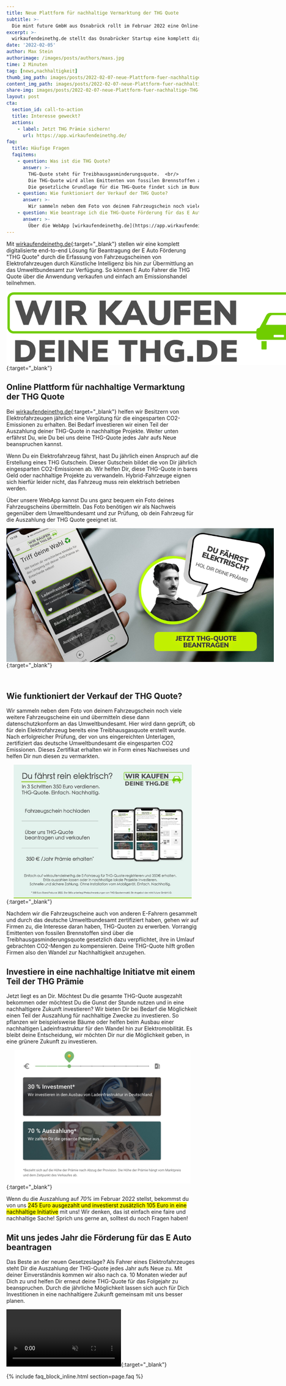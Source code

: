 ```yaml
---
title: Neue Plattform für nachhaltige Vermarktung der THG Quote 
subtitle: >-
  Die mint future GmbH aus Osnabrück rollt im Februar 2022 eine Online-Plattform für die Beantragung der E Auto Förderung und dem nachhaltigen Treibhausgasquotenhandel aus.
excerpt: >-
  wirkaufendeinethg.de stellt das Osnabrücker Startup eine komplett digitalisierte Lösung für die Erfassung von Fahrzeugscheinen von Elektrofahrzeugen bis hin zur Übermittlung an das Umweltbundesamt zur Beantragung der E Auto Förderung "THG Quote" zur Verfügung.
date: '2022-02-05'
author: Max Stein
authorimage: /images/posts/authors/maxs.jpg
time: 2 Minuten
tag: [news,nachhaltigkeit]
thumb_img_path: images/posts/2022-02-07-neue-Plattform-fuer-nachhaltige-THG-Quotenvermarktung/plattform-fuer-thg-quote-handel.jpg
content_img_path: images/posts/2022-02-07-neue-Plattform-fuer-nachhaltige-THG-Quotenvermarktung/plattform-fuer-thg-quote-handel.jpg
share-img: images/posts/2022-02-07-neue-Plattform-fuer-nachhaltige-THG-Quotenvermarktung/plattform-fuer-thg-quote-handel.jpg
layout: post
cta:
  section_id: call-to-action
  title: Interesse geweckt?
  actions:
    - label: Jetzt THG Prämie sichern!
      url: https://app.wirkaufendeinethg.de/
faq:
  title: Häufige Fragen
  faqitems:
    - question: Was ist die THG Quote? 
      answer: >-
        THG-Quote steht für Treibhausgasminderungsquote.  <br/> 
        Die THG-Quote wird allen Emittenten von fossilen Brennstoffen auferlegt. Diese Emittenten, oft Mineralölunternehmen, müssen Auflagen zur Kompensation von CO2-Emissionen erfüllen. Jährlich gilt es einen bestimmten Prozentsatz an Emissionen zu reduzieren oder wenigstens zu kompensieren. Sollte diese auferlegte Quote nicht eingehalten werden, drohen Strafzahlungen.  <br/>
        Die gesetzliche Grundlage für die THG-Quote findet sich im Bundes-Immissionsschutzgesetz (BImSchG), sowie in der 38. Bundes-Immissionsschutzverordnung (38. BImSchV). Zudem ist in § 37 des Bundes-Immissionsschutzgesetzes geregelt, dass Unternehmen, die 2022 mehr CO2 als erlaubt in Umlauf bringen, für jede zusätzliche Tonne 600 Euro Strafe zu zahlen haben.  
    - question: Wie funktioniert der Verkauf der THG Quote?
      answer: >-
        Wir sammeln neben dem Foto von deinem Fahrzeugschein noch viele weitere Fahrzeugscheine ein und übermitteln diese dann datenschutzkonform an das Umweltbundesamt. Hier wird dann geprüft, ob für dein Elektrofahrzeug bereits eine Treibhausgasquote erstellt wurde. Nach erfolgreicher Prüfung, der von uns eingereichten Unterlagen, zertifiziert das deutsche Umweltbundesamt die eingesparten CO2 Emissionen. Dieses Zertifikat erhalten wir in Form eines Nachweises und helfen Dir nun diesen zu vermarkten.
    - question: Wie beantrage ich die THG-Quote Förderung für das E Auto
      answer: >-
        Über die WebApp [wirkaufendeinethg.de](https://app.wirkaufendeinethg.de){:target="_blank"} kannst Du uns ganz bequem ein Foto deines Fahrzeugscheins übermitteln. Das Foto benötigen wir als Nachweis gegenüber dem Umweltbundesamt und zur Prüfung, ob dein Fahrzeug für die Auszahlung der THG Quote geeignet ist. Danach beantragen und verkaufen wir deine THG-Quote für dich.
---
```


Mit [wirkaufendeinethg.de](https://www.wirkaufendeinethg.de){:target="_blank"} stellen wir eine komplett digitalisierte end-to-end Lösung für Beantragung der E Auto Förderung "THG Quote" durch die Erfassung von Fahrzeugscheinen von Elektrofahrzeugen durch Künstliche Intelligenz bis hin zur Übermittlung an das Umweltbundesamt zur Verfügung. So können E Auto Fahrer die THG Quote über die Anwendung verkaufen und einfach am Emissionshandel teilnehmen.

[<img src="/images/posts/2022-02-07-neue-Plattform-fuer-nachhaltige-THG-Quotenvermarktung/wirkaufendeinethg_logo.png" alt="THG Quote" style="margin: auto; display: block; max-width:800px; max-height:350px" />](https://app.wirkaufendeinethg.de){:target="_blank"}

## Online Plattform für nachhaltige Vermarktung der THG Quote

Bei [wirkaufendeinethg.de](https://www.wirkaufendeinethg.de){:target="_blank"} helfen wir Besitzern von Elektrofahrzeugen jährlich eine Vergütung für die eingesparten CO2-Emissionen zu erhalten. Bei Bedarf investieren wir einen Teil der Auszahlung deiner THG-Quote in nachhaltige Projekte. Weiter unten erfährst Du, wie Du bei uns deine THG-Quote jedes Jahr aufs Neue beanspruchen kannst.

Wenn Du ein Elektrofahrzeug fährst, hast Du jährlich einen Anspruch auf die Erstellung eines THG Gutschein. Dieser Gutschein bildet die von Dir jährlich eingesparten CO2-Emissionen ab. Wir helfen Dir, diese THG-Quote in bares Geld oder nachhaltige Projekte zu verwandeln. Hybrid-Fahrzeuge eignen sich hierfür leider nicht, das Fahrzeug muss rein elektrisch betrieben werden.

Über unsere WebApp kannst Du uns ganz bequem ein Foto deines Fahrzeugscheins übermitteln. Das Foto benötigen wir als Nachweis gegenüber dem Umweltbundesamt und zur Prüfung, ob dein Fahrzeug für die Auszahlung der THG Quote geeignet ist.

[<img src="/images/banner-cta-thg-quote-beantragen-tesla.jpg" alt="Nachhaltige THG Quote Vermarktung" style="margin: auto; display: block; max-width:800px; max-height:350px" />](https://app.wirkaufendeinethg.de){:target="_blank"}

<br/>

## Wie funktioniert der Verkauf der THG Quote?

Wir sammeln neben dem Foto von deinem Fahrzeugschein noch viele weitere Fahrzeugscheine ein und übermitteln diese dann datenschutzkonform an das Umweltbundesamt. Hier wird dann geprüft, ob für dein Elektrofahrzeug bereits eine Treibhausgasquote erstellt wurde. Nach erfolgreicher Prüfung, der von uns eingereichten Unterlagen, zertifiziert das deutsche Umweltbundesamt die eingesparten CO2 Emissionen. Dieses Zertifikat erhalten wir in Form eines Nachweises und helfen Dir nun diesen zu vermarkten.

[<img src="/images/thg-verkaufen.jpg" alt="THG-Quote Verkaufen in nur 3 Schritten" style="margin: auto; display: block; max-width:800px; max-height:350px" />](https://app.wirkaufendeinethg.de/#/thgimpactselector){:target="_blank"}

Nachdem wir die Fahrzeugscheine auch von anderen E-Fahrern gesammelt und durch das deutsche Umweltbundesamt zertifiziert haben, gehen wir auf Firmen zu, die Interesse daran haben, THG-Quoten zu erwerben. Vorrangig Emittenten von fossilen Brennstoffen sind über die Treibhausgasminderungsquote gesetzlich dazu verpflichtet, ihre in Umlauf gebrachten CO2-Mengen zu kompensieren. Deine THG-Quote hilft großen Firmen also den Wandel zur Nachhaltigkeit anzugehen.

## Investiere in eine nachhaltige Initiatve mit einem Teil der THG Prämie

Jetzt liegt es an Dir. Möchtest Du die gesamte THG-Quote ausgezahlt bekommen oder möchtest Du die Gunst der Stunde nutzen und in eine nachhaltigere Zukunft investieren? Wir bieten Dir bei Bedarf die Möglichkeit einen Teil der Auszahlung für nachhaltige Zwecke zu investieren. So pflanzen wir beispielsweise Bäume oder helfen beim Ausbau einer nachhaltigen Ladeinfrastruktur für den Wandel hin zur Elektromobilität. Es bleibt deine Entscheidung, wir möchten Dir nur die Möglichkeit geben, in eine grünere Zukunft zu investieren.

[<img src="/images/posts/70-fuer-255-steuerfrei.jpg" alt="70% Auszahlen und 245 Euro verdienen, dabei zusätzlich 105 Euro in nachhaltige Initiative stecken" style="margin: auto; display: block; max-width:800px; max-height:350px" />](https://app.wirkaufendeinethg.de/#/thgimpactselector){:target="_blank"}

Wenn du die Auszahlung auf _70%_ im Februar 2022 stellst, bekommst du von uns <mark>245 Euro ausgezahlt und investierst zusätzlich 105 Euro in eine nachhaltige Initiative</mark> mit uns!
Wir denken, das ist einfach eine faire und nachhaltige Sache! Sprich uns gerne an, solltest du noch Fragen haben!

## Mit uns jedes Jahr die Förderung für das E Auto beantragen

Das Beste an der neuen Gesetzeslage? Als Fahrer eines Elektrofahrzeuges steht Dir die Auszahlung der THG-Quote jedes Jahr aufs Neue zu. Mit deiner Einverständnis kommen wir also nach ca. 10 Monaten wieder auf Dich zu und helfen Dir erneut deine THG-Quote für das Folgejahr zu beanspruchen. Durch die jährliche Möglichkeit lassen sich auch für Dich Investitionen in eine nachhaltigere Zukunft gemeinsam mit uns besser planen.

[<video src="https://static.mmmint.ai/wirkaufendeinethg/header_video_wkthg.mp4" muted loop autoplay ></video>](https://app.wirkaufendeinethg.de){:target="_blank"}

{% include faq_block_inline.html section=page.faq %}
